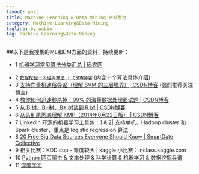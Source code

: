 ```yaml
---
layout: post
title: Machine Learning & Data Mining 资料整合
category: Machine-Learning&Data-Mining
tagline: by wubin
tag: Machine-Learning&Data-Mining
---
```


##以下是我搜集的ML和DM方面的资料，持续更新：
* 1 [机器学习常见算法分类汇总 | 码农网](http://www.codeceo.com/article/machine-learning.html#13688-tsina-1-10644-57d4d90508c08d162896a47818ce968b)
<!--more-->
* 2 [`数据挖掘十大经典算法 | CSDN博客`](http://blog.csdn.net/aladdina/article/details/4141177) (内含十个算法具体介绍)
* 3 [支持向量机通俗导论（理解 SVM 的三层境界）| CSDN博客](http://blog.csdn.net/v_july_v/article/details/7624837) (强烈推荐关注博主)
* 4 [教你如何迅速秒杀掉：99% 的海量数据处理面试题 | CSDN博客](http://blog.csdn.net/v_july_v/article/details/7382693)
* 5 [从 B 树、B+树、B* 树谈到 R 树 | CSDN博客](http://blog.csdn.net/v_july_v/article/details/6530142)
* 6 [从头到尾彻底理解 KMP（2014年8月22日版） | CSDN博客](http://blog.csdn.net/v_july_v/article/details/7041827)
* 7 LinkedIn 开源的机器学习工具包：[1](https://github.com/linkedin/ml-ease) & [2](http://engineering.linkedin.com/large-scale-machine-learning/open-sourcing-ml-ease)| 支持单机、Hadoop cluster 和 Spark cluster，重点是 logistic regression 算法
* 8 [20 Free Big Data Sources Everyone Should Know | SmartDate Collective](http://smartdatacollective.com/bernardmarr/235366/big-data-20-free-big-data-sources-everyone-should-know)
* 9 相关比赛：KDD cup - 难度较大 | kaggle 小比赛：inclass.kaggle.com
* 10 [Python 网页爬虫 & 文本处理 & 科学计算 & 机器学习 & 数据挖掘兵谱](http://www.52nlp.cn/python-网页爬虫-文本处理-科学计算-机器学习-数据挖掘)
* 11 [深度学习](http://blog.csdn.net/tainyiliusha/article/details/24456761#0-tsina-1-75813-397232819ff9a47a7b7e80a40613cfe1)
